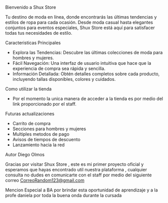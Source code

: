 Bienvenido a Shux Store 

Tu destino de moda en línea, donde encontrarás las últimas tendencias y estilos de ropa para cada ocasión. Desde moda casual hasta elegantes conjuntos para eventos especiales,  Shux Store  está aquí para satisfacer todas tus necesidades de estilo.

Caracteristicas Principales
* Explora las Tendencias: Descubre las últimas colecciones de moda para hombres y mujeres.
* Fácil Navegación: Una interfaz de usuario intuitiva que hace que la experiencia de compra sea rápida y sencilla.
* Información Detallada: Obtén detalles completos sobre cada producto, incluyendo tallas disponibles, colores y cuidados.

Como utilizar la tienda 
* Por el momento la unica manera de acceder a la tienda es por medio del link proporcionado por el staff.

Futuras actualizaciones 
* Carrito de compra
* Secciones para hombres y mujeres
* Multiples metodos de pago
* Avisos de tiempos de descuento
* Lanzamiento hacia la red

Autor
Diego Olmos 

Gracias por visitar Shux Store , este es mi primer proyecto oficial y esperamos que hayas encontrado util nuestra plataforma , cualquier consulta no dudes en comunicarte con el staff por medio del siguiente correo
CorreoRandom123@gmail.com

Mencion Especial a BA por brindar esta oportunidad de aprendizaje y a la profe daniela por toda la buena onda durante la cursada 


